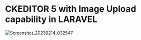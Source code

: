 # CKEDITOR 5 with Image Upload capability in LARAVEL
![Screenshot_20230214_032547](https://user-images.githubusercontent.com/69898491/218697913-3e3a117b-c14e-4b7d-b36e-e013ad523275.png)

